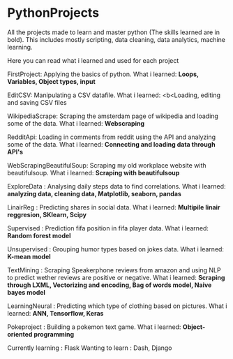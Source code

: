 # PythonProjects

All the projects made to learn and master python (The skills learned are in bold). This includes mostly scripting, data cleaning, data analytics, machine learning.

Here you can read what i learned and used for each project

FirstProject: Applying the basics of python. What i learned: <b>Loops, Variables, Object types, input</b>

EditCSV: Manipulating a CSV datafile. What i learned: <b<Loading, editing and saving CSV files</b>

WikipediaScrape: Scraping the amsterdam page of wikipedia and loading some of the data. What i learned: <b>Webscraping</b>

RedditApi: Loading in comments from reddit using the API and analyzing some of the data. What i learned: <b>Connecting and loading data through API's</b>

WebScrapingBeautifulSoup: Scraping my old workplace website with beautifulsoup. What i learned: <b>Scraping with beautifulsoup</b>

ExploreData : Analysing daily steps data to find correlations. What i learned: <b>analyzing data, cleaning data, Matplotlib, seaborn, pandas</b>

LinairReg : Predicting shares in social data. What i learned: <b>Multipile linair reggresion, SKlearn, Scipy</b>

Supervised : Prediction fifa position in fifa player data. What i learned: <b>Random forest model</b>

Unsupervised : Grouping humor types based on jokes data. What i learned: <b>K-mean model</b>

TextMining : Scraping Speakerphone reviews from amazon and using NLP to predict wether reviews are positive or negative. What i learned: <b>Scraping through LXML, Vectorizing and encoding, Bag of words model, Naive bayes model</b>

LearningNeural : Predicting which type of clothing based on pictures. What i learned: <b>ANN, Tensorflow, Keras</b>

Pokeproject : Building a pokemon text game. What i learned: <b>Object-oriented programming</b>

Currently learning : Flask
Wanting to learn : Dash, Django
